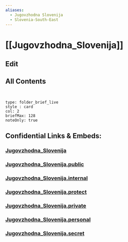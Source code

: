```yaml
---
aliases:
  - Jugovzhodna Slovenija
  - Slovenia-South-East
---
```


# [[Jugovzhodna_Slovenija]] 


## Edit

## All Contents

```folderv
```

```folderv
```

```ccard
type: folder_brief_live
style : card
col: 2
briefMax: 128
noteOnly: true
```


## Confidential Links & Embeds: 

### [Jugovzhodna_Slovenija](/_Standards/Earth/Continent/Europe/Europe~Central/Slovenia/Regions~Slovenia/Jugovzhodna_Slovenija.md) 

### [Jugovzhodna_Slovenija.public](/_public/Earth/Continent/Europe/Europe~Central/Slovenia/Regions~Slovenia/Jugovzhodna_Slovenija.public.md) 

### [Jugovzhodna_Slovenija.internal](/_internal/Earth/Continent/Europe/Europe~Central/Slovenia/Regions~Slovenia/Jugovzhodna_Slovenija.internal.md) 

### [Jugovzhodna_Slovenija.protect](/_protect/Earth/Continent/Europe/Europe~Central/Slovenia/Regions~Slovenia/Jugovzhodna_Slovenija.protect.md) 

### [Jugovzhodna_Slovenija.private](/_private/Earth/Continent/Europe/Europe~Central/Slovenia/Regions~Slovenia/Jugovzhodna_Slovenija.private.md) 

### [Jugovzhodna_Slovenija.personal](/_personal/Earth/Continent/Europe/Europe~Central/Slovenia/Regions~Slovenia/Jugovzhodna_Slovenija.personal.md) 

### [Jugovzhodna_Slovenija.secret](/_secret/Earth/Continent/Europe/Europe~Central/Slovenia/Regions~Slovenia/Jugovzhodna_Slovenija.secret.md)

